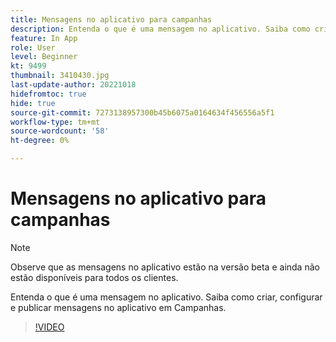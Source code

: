 ```yaml
---
title: Mensagens no aplicativo para campanhas
description: Entenda o que é uma mensagem no aplicativo. Saiba como criar, configurar e publicar mensagens no aplicativo em Campanhas.
feature: In App
role: User
level: Beginner
kt: 9499
thumbnail: 3410430.jpg
last-update-author: 20221018
hidefromtoc: true
hide: true
source-git-commit: 7273138957300b45b6075a0164634f456556a5f1
workflow-type: tm+mt
source-wordcount: '58'
ht-degree: 0%

---
```


# Mensagens no aplicativo para campanhas

>[!NOTE]
> 
> Observe que as mensagens no aplicativo estão na versão beta e ainda não estão disponíveis para todos os clientes.

Entenda o que é uma mensagem no aplicativo. Saiba como criar, configurar e publicar mensagens no aplicativo em Campanhas.

>[!VIDEO](https://video.tv.adobe.com/v/3410430?quality=12&learn=on)
